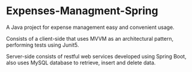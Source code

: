 # Expenses-Managment-Spring
A Java project for expense management easy and convenient usage.

Consists of a client-side that uses MVVM as an architectural pattern, performing tests using Junit5.

Server-side consists of restful web services developed using Spring Boot, also uses MySQL database to retrieve, insert and delete data.
